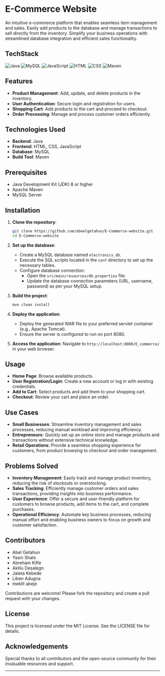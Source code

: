 
# E-Commerce Website
An intuitive e-commerce platform that enables seamless item management and sales. Easily add products to the database and manage transactions to sell directly from the inventory. Simplify your business operations with streamlined database integration and efficient sales functionality.

## TechStack
![Java](https://img.shields.io/badge/Java-%23ED8B00.svg?style=for-the-badge&logo=openjdk&logoColor=white)
![MySQL](https://img.shields.io/badge/MySQL-%2300f.svg?style=for-the-badge&logo=mysql&logoColor=white)
![JavaScript](https://img.shields.io/badge/JavaScript-%23F7DF1E.svg?style=for-the-badge&logo=javascript&logoColor=black)
![HTML](https://img.shields.io/badge/HTML5-%23E34F26.svg?style=for-the-badge&logo=html5&logoColor=white)  ![CSS](https://img.shields.io/badge/CSS3-%231572B6.svg?style=for-the-badge&logo=css3&logoColor=white)
![Maven](https://img.shields.io/badge/Apache%20Maven-C71A36.svg?style=for-the-badge&logo=apache-maven&logoColor=white)


## Features
- **Product Management**: Add, update, and delete products in the inventory.
- **User Authentication**: Secure login and registration for users.
- **Shopping Cart**: Add products to the cart and proceed to checkout.
- **Order Processing**: Manage and process customer orders efficiently.

## Technologies Used
- **Backend**: Java
- **Frontend**: HTML, CSS, JavaScript
- **Database**: MySQL
- **Build Tool**: Maven

## Prerequisites
- Java Development Kit (JDK) 8 or higher
- Apache Maven
- MySQL Server

## Installation
1. **Clone the repository**:
   ```sh
   git clone https://github.com/abeelgetahun/E-Commerce-website.git
   cd E-Commerce-website
   ```

2. **Set up the database**:
   - Create a MySQL database named `electronics_db`.
   - Execute the SQL scripts located in the `conf` directory to set up the necessary tables.
   - Configure database connection:
     - Open the `src/main/resources/db.properties` file.
     - Update the database connection parameters (URL, username, password) as per your MySQL setup.

3. **Build the project**:
   ```sh
   mvn clean install
   ```

4. **Deploy the application**:
   - Deploy the generated WAR file to your preferred servlet container (e.g., Apache Tomcat).
   - Ensure the server is configured to run on port 8080.

5. **Access the application**:
   Navigate to `http://localhost:8080/E_commerce/` in your web browser.

## Usage
- **Home Page**: Browse available products.
- **User Registration/Login**: Create a new account or log in with existing credentials.
- **Add to Cart**: Select products and add them to your shopping cart.
- **Checkout**: Review your cart and place an order.

## Use Cases
- **Small Businesses**: Streamline inventory management and sales processes, reducing manual workload and improving efficiency.
- **Entrepreneurs**: Quickly set up an online store and manage products and transactions without extensive technical knowledge.
- **Retail Operations**: Provide a seamless shopping experience for customers, from product browsing to checkout and order management.

## Problems Solved
- **Inventory Management**: Easily track and manage product inventory, reducing the risk of stockouts or overstocking.
- **Sales Tracking**: Efficiently manage customer orders and sales transactions, providing insights into business performance.
- **User Experience**: Offer a secure and user-friendly platform for customers to browse products, add items to the cart, and complete purchases.
- **Operational Efficiency**: Automate key business processes, reducing manual effort and enabling business owners to focus on growth and customer satisfaction.

## Contributors
- Abel Getahun 
- Yasin Shalo 
- Abreham Kifle
- Aklilu Desalegn
- Jaleta Kebede
- Liben Adugna
- meklit abeje 

Contributions are welcome! Please fork the repository and create a pull request with your changes.

## License
This project is licensed under the MIT License. See the LICENSE file for details.

## Acknowledgements
Special thanks to all contributors and the open-source community for their invaluable resources and support.

---
 
